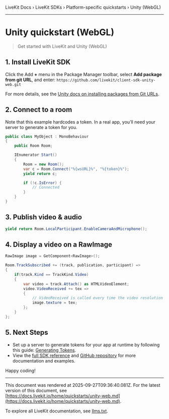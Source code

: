 LiveKit Docs › LiveKit SDKs › Platform-specific quickstarts › Unity (WebGL)

---

# Unity quickstart (WebGL)

> Get started with LiveKit and Unity (WebGL)

## 1. Install LiveKit SDK

Click the Add **+** menu in the Package Manager toolbar, select **Add package from git URL**, and enter: `https://github.com/livekit/client-sdk-unity-web.git`

For more details, see the [Unity docs on installing packages from Git URLs](https://docs.unity3d.com/Manual/upm-ui-giturl.html).

## 2. Connect to a room

Note that this example hardcodes a token. In a real app, you’ll need your server to generate a token for you.

```cs
public class MyObject : MonoBehaviour
{
    public Room Room;

    IEnumerator Start()
    {
        Room = new Room();
        var c = Room.Connect("%{wsURL}%", "%{token}%");
        yield return c;

        if (!c.IsError) {
            // Connected
        }
    }
}

```

## 3. Publish video & audio

```cs
yield return Room.LocalParticipant.EnableCameraAndMicrophone();

```

## 4. Display a video on a RawImage

```cs
RawImage image = GetComponent<RawImage>();

Room.TrackSubscribed += (track, publication, participant) =>
{
    if(track.Kind == TrackKind.Video)
    {
        var video = track.Attach() as HTMLVideoElement;
        video.VideoReceived += tex =>
        {
            // VideoReceived is called every time the video resolution changes
            image.texture = tex;
        };
    }
};

```

## 5. Next Steps

- Set up a server to generate tokens for your app at runtime by following this guide: [Generating Tokens](https://docs.livekit.io/home/server/generating-tokens.md).
- View the [full SDK reference](https://livekit.github.io/client-sdk-unity-web/) and [GitHub repository](https://github.com/livekit/client-sdk-unity-web) for more documentation and examples.

Happy coding!

---

This document was rendered at 2025-09-27T09:36:40.081Z.
For the latest version of this document, see [https://docs.livekit.io/home/quickstarts/unity-web.md](https://docs.livekit.io/home/quickstarts/unity-web.md).

To explore all LiveKit documentation, see [llms.txt](https://docs.livekit.io/llms.txt).